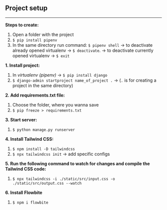 ## Project setup

---

**Steps to create:**

1. Open a folder with the project
2. `$ pip install pipenv`
3. In the same directory run command: `$ pipenv shell` -> to deactivate already opened virtualenv -> `$ deactivate`.
   -> to deactivate currently opened virtualenv -> `$ exit`

**1. Install project:**

1. In _virtualenv_ _(pipenv)_ -> `$ pip install django`
2. `$ django-admin startproject name_of_project .` -> (`.` is for creating a project in the same directory)

**2. Add requirements.txt file:**

1. Choose the folder, where you wanna save
2. `$ pip freeze > requirements.txt`

**3. Start server:**

1. `$ python manage.py runserver`

**4. Install Tailwind CSS:**

1. `$ npm install -D tailwindcss`
2. `$ npx tailwindcss init` -> add specific configs

**5. Run the following command to watch for changes and compile the Tailwind CSS code:**

1. `$ npx tailwindcss -i ./static/src/input.css -o ./static/src/output.css --watch`

**6. Install Flowbite**

1. `$ npm i flowbite`
